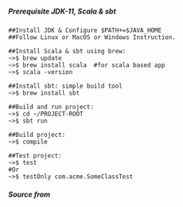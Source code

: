 ##### Prerequisite JDK-11, Scala & sbt
    ##Install JDK & Configure $PATH+=$JAVA_HOME
    ##Follow Linux or MacOS or Windows Instruction.
    
    ##Install Scala & sbt using brew:
    ~>$ brew update
    ~>$ brew install scala  #for scala based app
    ~>$ scala -version
    
    ##Install sbt: simple build tool
    ~>$ brew install sbt
    
    ##Build and run project:
    ~>$ cd ~/PROJECT-ROOT
    ~>$ sbt run
    
    ##Build project:
    ~>$ compile
    
    ##Test project:
    ~>$ test
    #Or
    ~>$ testOnly com.acme.SomeClassTest
    
##### Source from 